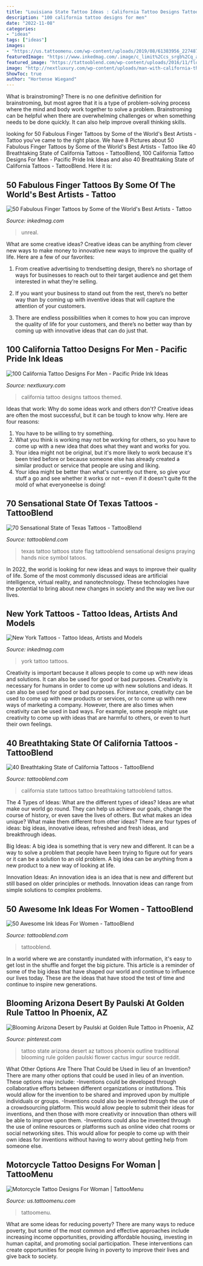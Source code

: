 ```yaml
---
title: "Louisiana State Tattoo Ideas : California Tattoo Designs Tattoos Themed"
description: "100 california tattoo designs for men"
date: "2022-11-08"
categories:
- "ideas"
tags: ["ideas"]
images:
- "https://us.tattoomenu.com/wp-content/uploads/2019/08/61383956_2274872952552191_6963946190907899904_n.jpg"
featuredImage: "https://www.inkedmag.com/.image/c_limit%2Ccs_srgb%2Cq_auto:good%2Cw_700/MTU5NjUyMDI5NjAwNjM4MTY2/screen-shot-2018-11-02-at-23618-pm.png"
featured_image: "https://tattooblend.com/wp-content/uploads/2016/11/floating-island-tattoo.jpg"
image: "http://nextluxury.com/wp-content/uploads/man-with-california-themed-rib-cage-tattoo-designs.jpg"
ShowToc: true
author: "Hortense Wiegand"
---
```



What is brainstroming?
There is no one definitive definition for brainstroming, but most agree that it is a type of problem-solving process where the mind and body work together to solve a problem. Brainstroming can be helpful when there are overwhelming challenges or when something needs to be done quickly. It can also help improve overall thinking skills.

	

		
looking for 50 Fabulous Finger Tattoos by Some of the World&#039;s Best Artists - Tattoo you've came to the right place. We have 8 Pictures about 50 Fabulous Finger Tattoos by Some of the World&#039;s Best Artists - Tattoo like 40 Breathtaking State of California Tattoos - TattooBlend, 100 California Tattoo Designs For Men - Pacific Pride Ink Ideas and also 40 Breathtaking State of California Tattoos - TattooBlend. Here it is:
		
    
## 50 Fabulous Finger Tattoos By Some Of The World&#039;s Best Artists - Tattoo

<img loading=lazy src="https://www.inkedmag.com/.image/c_limit%2Ccs_srgb%2Cq_auto:good%2Cw_700/MTU5NjUyMDI5NjAwNjM4MTY2/screen-shot-2018-11-02-at-23618-pm.png" onerror="this.onerror=null;this.src='https://tse4.mm.bing.net/th?id=OIP.yF6VGTDVFYEC1hxt6_yfVAHaHa&amp;pid=15.1';" alt="50 Fabulous Finger Tattoos by Some of the World&#039;s Best Artists - Tattoo">

_Source: inkedmag.com_

>unreal. 

	

What are some creative ideas?
Creative ideas can be anything from clever new ways to make money to innovative new ways to improve the quality of life. Here are a few of our favorites: 
1) From creative advertising to trendsetting design, there’s no shortage of ways for businesses to reach out to their target audience and get them interested in what they’re selling.

2) If you want your business to stand out from the rest, there’s no better way than by coming up with inventive ideas that will capture the attention of your customers.

3) There are endless possibilities when it comes to how you can improve the quality of life for your customers, and there’s no better way than by coming up with innovative ideas that can do just that.

    
## 100 California Tattoo Designs For Men - Pacific Pride Ink Ideas

<img loading=lazy src="http://nextluxury.com/wp-content/uploads/man-with-california-themed-rib-cage-tattoo-designs.jpg" onerror="this.onerror=null;this.src='https://tse1.mm.bing.net/th?id=OIP.jTB35TS0to2RUIN7mf45IwAAAA&amp;pid=15.1';" alt="100 California Tattoo Designs For Men - Pacific Pride Ink Ideas">

_Source: nextluxury.com_

>california tattoo designs tattoos themed. 

	

Ideas that work: Why do some ideas work and others don't?
Creative ideas are often the most successful, but it can be tough to know why. Here are four reasons:
1. You have to be willing to try something.
2. What you think is working may not be working for others, so you have to come up with a new idea that does what they want and works for you.
3. Your idea might not be original, but it's more likely to work because it's been tried before or because someone else has already created a similar product or service that people are using and liking.
4. Your idea might be better than what's currently out there, so give your stuff a go and see whether it works or not – even if it doesn't quite fit the mold of what everyoneelse is doing!

    
## 70 Sensational State Of Texas Tattoos - TattooBlend

<img loading=lazy src="https://tattooblend.com/wp-content/uploads/2015/11/state-of-texas-tattoo2.jpg" onerror="this.onerror=null;this.src='https://tse3.mm.bing.net/th?id=OIP.85GgswHgi4aoZVQIe110egHaJ2&amp;pid=15.1';" alt="70 Sensational State of Texas Tattoos - TattooBlend">

_Source: tattooblend.com_

>texas tattoo tattoos state flag tattooblend sensational designs praying hands nice symbol tatoos. 

	

In 2022, the world is looking for new ideas and ways to improve their quality of life. Some of the most commonly discussed ideas are artificial intelligence, virtual reality, and nanotechnology. These technologies have the potential to bring about new changes in society and the way we live our lives.

    
## New York Tattoos - Tattoo Ideas, Artists And Models

<img loading=lazy src="https://www.inkedmag.com/.image/t_share/MTU5MDMyMDUwMjY5NDMxNTc2/xoil.jpg" onerror="this.onerror=null;this.src='https://tse4.mm.bing.net/th?id=OIP.sVhcQ98VwhL2nbWHC2nMNAHaHa&amp;pid=15.1';" alt="New York Tattoos - Tattoo Ideas, Artists and Models">

_Source: inkedmag.com_

>york tattoo tattoos. 

	

Creativity is important because it allows people to come up with new ideas and solutions. It can also be used for good or bad purposes.
Creativity is necessary for humans in order to come up with new solutions and ideas. It can also be used for good or bad purposes. For instance, creativity can be used to come up with new products or services, or to come up with new ways of marketing a company. However, there are also times when creativity can be used in bad ways. For example, some people might use creativity to come up with ideas that are harmful to others, or even to hurt their own feelings.

    
## 40 Breathtaking State Of California Tattoos - TattooBlend

<img loading=lazy src="https://tattooblend.com/wp-content/uploads/2015/11/state-of-california-tattoo4.jpg" onerror="this.onerror=null;this.src='https://tse1.mm.bing.net/th?id=OIP.wqxlztyWQWPUhoXtptJMvAHaJ4&amp;pid=15.1';" alt="40 Breathtaking State of California Tattoos - TattooBlend">

_Source: tattooblend.com_

>california state tattoos tattoo breathtaking tattooblend tattos. 

	

The 4 Types of Ideas: What are the different types of ideas?
Ideas are what make our world go round. They can help us achieve our goals, change the course of history, or even save the lives of others. But what makes an idea unique? What make them different from other ideas?
There are four types of ideas: big ideas, innovative ideas, refreshed and fresh ideas, and breakthrough ideas.

Big Ideas: A big idea is something that is very new and different. It can be a way to solve a problem that people have been trying to figure out for years or it can be a solution to an old problem. A big idea can be anything from a new product to a new way of looking at life.

Innovation Ideas: An innovation idea is an idea that is new and different but still based on older principles or methods. Innovation ideas can range from simple solutions to complex problems.

    
## 50 Awesome Ink Ideas For Women - TattooBlend

<img loading=lazy src="https://tattooblend.com/wp-content/uploads/2016/11/floating-island-tattoo.jpg" onerror="this.onerror=null;this.src='https://tse1.mm.bing.net/th?id=OIP.a1h6vaXfMZ38E8N4BdJEEwHaJP&amp;pid=15.1';" alt="50 Awesome Ink Ideas For Women - TattooBlend">

_Source: tattooblend.com_

>tattooblend. 

	

In a world where we are constantly inundated with information, it's easy to get lost in the shuffle and forget the big picture. This article is a reminder of some of the big ideas that have shaped our world and continue to influence our lives today. These are the ideas that have stood the test of time and continue to inspire new generations.

    
## Blooming Arizona Desert By Paulski At Golden Rule Tattoo In Phoenix, AZ

<img loading=lazy src="https://i.pinimg.com/736x/73/62/27/73622770a12c41d3660eb841b2e2eebf--az-tattoo-state-tattoo.jpg" onerror="this.onerror=null;this.src='https://tse3.mm.bing.net/th?id=OIP.Pc8dJ6JaMqUVt_0hBcpZ_AHaJ3&amp;pid=15.1';" alt="Blooming Arizona Desert by Paulski at Golden Rule Tattoo in Phoenix, AZ">

_Source: pinterest.com_

>tattoo state arizona desert az tattoos phoenix outline traditional blooming rule golden paulski flower cactus imgur source reddit. 

	

What Other Options Are There That Could be Used in lieu of an Invention?
There are many other options that could be used in lieu of an invention. These options may include: 
-Inventions could be developed through collaborative efforts between different organizations or institutions. This would allow for the invention to be shared and improved upon by multiple individuals or groups. 
-Inventions could also be invented through the use of a crowdsourcing platform. This would allow people to submit their ideas for inventions, and then those with more creativity or innovation than others will be able to improve upon them. 
-Inventions could also be invented through the use of online resources or platforms such as online video chat rooms or social networking sites. This would allow for people to come up with their own ideas for inventions without having to worry about getting help from someone else.

    
## Motorcycle Tattoo Designs For Woman | TattooMenu

<img loading=lazy src="https://us.tattoomenu.com/wp-content/uploads/2019/08/61383956_2274872952552191_6963946190907899904_n.jpg" onerror="this.onerror=null;this.src='https://tse4.mm.bing.net/th?id=OIP.iSnuokeWfEtp1AzhKsgcdAAAAA&amp;pid=15.1';" alt="Motorcycle Tattoo Designs For Woman | TattooMenu">

_Source: us.tattoomenu.com_

>tattoomenu. 

	

What are some ideas for reducing poverty?
There are many ways to reduce poverty, but some of the most common and effective approaches include increasing income opportunities, providing affordable housing, investing in human capital, and promoting social participation. These interventions can create opportunities for people living in poverty to improve their lives and give back to society.


